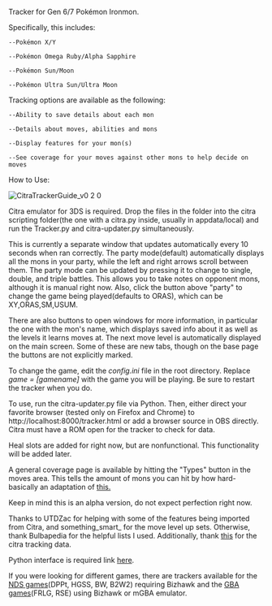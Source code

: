 Tracker for Gen 6/7 Pokémon Ironmon.

Specifically, this includes:

    --Pokémon X/Y

    --Pokémon Omega Ruby/Alpha Sapphire

    --Pokémon Sun/Moon

    --Pokémon Ultra Sun/Ultra Moon

Tracking options are available as the following:

    --Ability to save details about each mon

    --Details about moves, abilities and mons

    --Display features for your mon(s)
    
    --See coverage for your moves against other mons to help decide on moves

How to Use:

![CitraTrackerGuide_v0 2 0](https://user-images.githubusercontent.com/104039936/236666717-5667d013-5fe8-4dee-86b1-bc046415d930.png)

Citra emulator for 3DS is required. Drop the files in the folder into the citra scripting folder(the one with a citra.py inside, usually in appdata/local) and run the Tracker.py and citra-updater.py simultaneously.


This is currently a separate window that updates automatically every 10 seconds when ran correctly. The party mode(default) automatically displays all the mons in your party, while the left and right arrows scroll between them. The party mode can be updated by pressing it to change to single, double, and triple battles. This allows you to take notes on opponent mons, although it is manual right now. Also, click the button above "party" to change the game being played(defaults to ORAS), which can be XY,ORAS,SM,USUM. 

There are also buttons to open windows for more information, in particular the one with the mon's name, which displays saved info about it as well as the levels it learns moves at. The next move level is automatically displayed on the main screen. Some of these are new tabs, though on the base page the buttons are not explicitly marked.

To change the game, edit the *config.ini* file in the root directory. Replace *game = [gamename]* with the game you will be playing. Be sure to restart the tracker when you do.

To use, run the citra-updater.py file via Python. Then, either direct your favorite browser (tested only on Firefox and Chrome) to http://localhost:8000/tracker.html or add a browser source in OBS directly. Citra must have a ROM open for the tracker to check for data.

Heal slots are added for right now, but are nonfunctional. This functionality will be added later.

A general coverage page is available by hitting the "Types" button in the moves area. This tells the amount of mons you can hit by how hard- basically an adaptation of [this.](https://wesleystedman.github.io/ironmon-moveset-coverage-calc/)

Keep in mind this is an alpha version, do not expect perfection right now.

Thanks to UTDZac for helping with some of the features being imported from Citra, and something_smart_ for the move level up sets. Otherwise, thank Bulbapedia for the helpful lists I used. Additionally, thank [this](https://github.com/EverOddish/PokeStreamer-Tools) for the citra tracking data.

Python interface is required link [here](https://www.python.org/downloads/).

If you were looking for different games, there are trackers available for the [NDS games](https://github.com/Brian0255/NDS-Ironmon-Tracker)(DPPt, HGSS, BW, B2W2) requiring Bizhawk and the [GBA games](https://github.com/besteon/Ironmon-Tracker)(FRLG, RSE) using Bizhawk or mGBA emulator.
